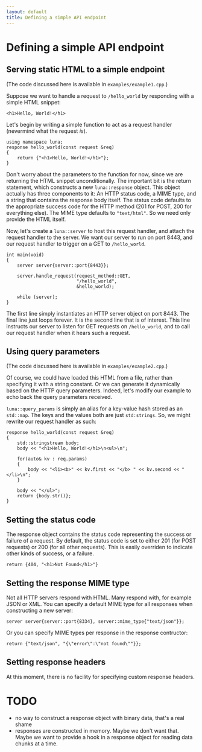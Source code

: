 ```yaml
---
layout: default
title: Defining a simple API endpoint
---
```


# Defining a simple API endpoint

## Serving static HTML to a simple endpoint

(The code discussed here is available in `examples/example1.cpp`.)

Suppose we want to handle a request to `/hello_world` by responding with a simple HTML snippet:
    
    <h1>Hello, World!</h1>

Let's begin by writing a simple function to act as a request handler (nevermind what the request _is_).
    
    using namespace luna;
    response hello_world(const request &req)
    {
        return {"<h1>Hello, World!</h1>"};
    }

Don't worry about the parameters to the function for now, since we are returning the HTML snippet unconditionally. The important bit is the return statement, which constructs a new `luna::response` object. This object actually has three components to it: An HTTP status code, a MIME type, and a string that contains the response body itself. The status code defaults to the appropriate success code for the HTTP method (201 for POST, 200 for everything else). The MIME type defaults to `"text/html"`. So we need only provide the HTML itself.

Now, let's create a `luna::server` to host this request handler, and attach the request handler to the server. We want our server to run on port 8443, and our request handler to trigger on a GET to `/hello_world`.

    int main(void)
    {
        server server{server::port{8443}};

        server.handle_request(request_method::GET,
                              "/hello_world",
                              &hello_world);

        while (server);
    }

The first line simply instantiates an HTTP server object on port 8443. The final line just loops forever. It is the second line that is of interest. This line instructs our server to listen for GET requests on `/hello_world`, and to call our request handler when it hears such a request.

## Using query parameters

(The code discussed here is available in `examples/example2.cpp`.)

Of course, we could have loaded this HTML from a file, rather than specifying it with a string constant. Or we can generate it dynamically based on the HTTP query parameters. Indeed, let's modify our example to echo back the query parameters received.

`luna::query_params` is simply an alias for a key-value hash stored as an `std::map`. The keys and the values both are just `std:strings`. So, we might rewrite our request handler as such:

    response hello_world(const request &req)
    {
        std::stringstream body;
        body << "<h1>Hello, World!</h1>\n<ul>\n";

        for(auto& kv : req.params)
        {
            body << "<li><b>" << kv.first << "</b> " << kv.second << "</li>\n";
        }

        body << "</ul>";
        return {body.str()};
    }

## Setting the status code

The response object contains the status code representing the success or failure of a request. By default, the status code is set to either 201 (for POST requests) or 200 (for all other requests). This is easily overriden to indicate other kinds of success, or a failure.

    return {404, "<h1>Not Found</h1>"}

## Setting the response MIME type

Not all HTTP servers respond with HTML. Many respond with, for example JSON or XML. You can specify a default MIME type for all responses when constructing a new server:

    server server{server::port{8334}, server::mime_type{"text/json"}};

Or you can specify MIME types per response in the response contructor:

    return {"text/json", "{\"error\":\"not found\""}};

## Setting response headers

At this moment, there is no facility for specifying custom response headers.


# TODO 
- no way to construct a response object with binary data, that's a real shame
- responses are constructed in memory. Maybe we don't want that. Maybe we want to provide a hook in a response object for reading data chunks at a time.
